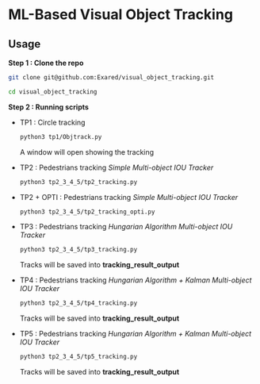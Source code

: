 
# ML-Based Visual Object Tracking

## Usage

**Step 1 : Clone the repo**

```bash
git clone git@github.com:Exared/visual_object_tracking.git

cd visual_object_tracking
```

**Step 2 : Running scripts**

+ TP1 : Circle tracking

    ```bash
    python3 tp1/Objtrack.py
    ```

    A window will open showing the tracking

+ TP2 : Pedestrians tracking *Simple Multi-object IOU Tracker*

    ```bash
    python3 tp2_3_4_5/tp2_tracking.py
    ```

+ TP2 + OPTI : Pedestrians tracking *Simple Multi-object IOU Tracker*

    ```bash
    python3 tp2_3_4_5/tp2_tracking_opti.py
    ```

+ TP3 : Pedestrians tracking *Hungarian Algorithm Multi-object IOU Tracker*

    ```bash
    python3 tp2_3_4_5/tp3_tracking.py
    ```

    Tracks will be saved into **tracking_result_output**

+ TP4 : Pedestrians tracking *Hungarian Algorithm + Kalman Multi-object IOU Tracker*

    ```bash
    python3 tp2_3_4_5/tp4_tracking.py
    ```

    Tracks will be saved into **tracking_result_output**

+ TP5 : Pedestrians tracking *Hungarian Algorithm + Kalman Multi-object IOU Tracker*

    ```bash
    python3 tp2_3_4_5/tp5_tracking.py
    ```

    Tracks will be saved into **tracking_result_output**


 